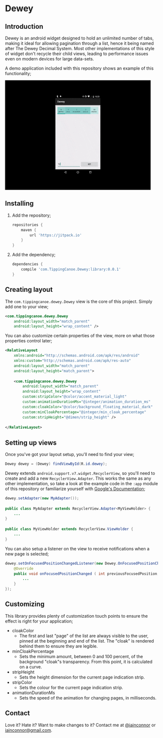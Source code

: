 # Dewey

## Introduction

Dewey is an android widget designed to hold an unlimited number of tabs, making it ideal for allowing pagination through a list, hence it being named after The Dewey Decimal System.
Most other implementations of this style of widget don't recycle their child views, leading to performance issues even on modern devices for large data-sets.

A demo application included with this repository shows an example of this functionality;

![demonstration](https://github.com/TippingCanoe/Dewey/blob/master/demo.gif)

## Installing

1. Add the repository;

	``` groovy
	repositories {
		maven {
			url 'https://jitpack.io'
		}
	}
	```

2. Add the dependency;

	``` groovy
	dependencies {
		compile 'com.TippingCanoe.Dewey:library:0.0.1'
	}
	```

## Creating layout

The `com.tippingcanoe.dewey.Dewey` view is the core of this project. Simply add one to
your view;

``` xml
<com.tippingcanoe.dewey.Dewey
	android:layout_width="match_parent"
	android:layout_height="wrap_content" />
```

You can also customize certain properties of the view, more on what those properties control later;

``` xml
<RelativeLayout
	xmlns:android="http://schemas.android.com/apk/res/android"
	xmlns:custom="http://schemas.android.com/apk/res-auto"
	android:layout_width="match_parent"
    android:layout_height="match_parent">

    <com.tippingcanoe.dewey.Dewey
    	android:layout_width="match_parent"
    	android:layout_height="wrap_content"
    	custom:stripColor="@color/accent_material_light"
        custom:animationDurationMs="@integer/animation_duration_ms"
        custom:cloakColor="@color/background_floating_material_dark"
        custom:minCloakPercentage="@integer/min_cloak_percentage"
        custom:stripHeight="@dimen/strip_height" />

</RelativeLayout>
```

## Setting up views

Once you've got your layout setup, you'll need to find your view;

``` java
Dewey dewey = (Dewey) findViewById(R.id.dewey);
```

Dewey extends `android.support.v7.widget.RecyclerView`, so you'll need to create and add a new `RecyclerView.Adapter`.
This works the same as any other implementation, so take a look at the example code in the `:app` module of this
repository or familiarize yourself with [Google's Documentation](https://developer.android.com/reference/android/support/v7/widget/RecyclerView.Adapter.html);

``` java
dewey.setAdapter(new MyAdapter());

public class MyAdapter extends RecyclerView.Adapter<MyViewHolder> {
	...
}

public class MyViewHolder extends RecyclerView.ViewHolder {
	...
}
```

You can also setup a listener on the view to receive notifications when a new page is selected;

``` java
dewey.setOnFocusedPositionChangedListener(new Dewey.OnFocusedPositionChangedListener() {
	@Override
	public void onFocusedPositionChanged ( int previousFocusedPosition, int newFocusedPosition ) {
		...
	}
});
```

## Customizing

This library provides plenty of customization touch points to ensure the effect is right for your application;

* cloakColor
	* The first and last "page" of the list are always visible to the user, pinned at the beginning and end of the list. The "cloak" is rendered behind them to ensure they are legible.
* minCloakPercentage
	* Sets the minimum amount, between 0 and 100 percent, of the background "cloak"s transparency. From this point, it is calculated on a curve.
* stripHeight
	* Sets the height dimension for the current page indication strip.
* stripColor
	* Sets the colour for the current page indication strip.
* animationDurationMs
	* Sets the speed of the animation for changing pages, in milliseconds.

## Contact

Love it? Hate it? Want to make changes to it? Contact me at [@iainconnor](http://www.twitter.com/iainconnor) or
[iainconnor@gmail.com](mailto:iainconnor@gmail.com).
